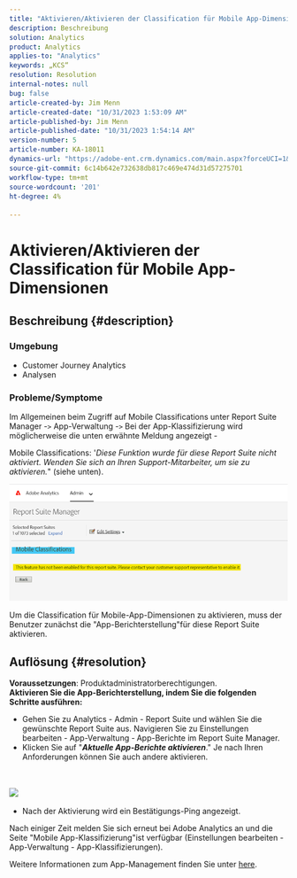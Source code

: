 ```yaml
---
title: "Aktivieren/Aktivieren der Classification für Mobile App-Dimensionen"
description: Beschreibung
solution: Analytics
product: Analytics
applies-to: "Analytics"
keywords: „KCS“
resolution: Resolution
internal-notes: null
bug: false
article-created-by: Jim Menn
article-created-date: "10/31/2023 1:53:09 AM"
article-published-by: Jim Menn
article-published-date: "10/31/2023 1:54:14 AM"
version-number: 5
article-number: KA-18011
dynamics-url: "https://adobe-ent.crm.dynamics.com/main.aspx?forceUCI=1&pagetype=entityrecord&etn=knowledgearticle&id=974ecf38-9077-ee11-8179-6045bd006268"
source-git-commit: 6c14b642e732638db817c469e474d31d57275701
workflow-type: tm+mt
source-wordcount: '201'
ht-degree: 4%

---
```


# Aktivieren/Aktivieren der Classification für Mobile App-Dimensionen

## Beschreibung {#description}


### <b>Umgebung</b>

- Customer Journey Analytics
- Analysen




### <b>Probleme/Symptome</b>

Im Allgemeinen beim Zugriff auf Mobile Classifications unter Report Suite Manager -`>`  App-Verwaltung -`>`  Bei der App-Klassifizierung wird möglicherweise die unten erwähnte Meldung angezeigt -

Mobile Classifications: &#39;*Diese Funktion wurde für diese Report Suite nicht aktiviert. Wenden Sie sich an Ihren Support-Mitarbeiter, um sie zu aktivieren.*&quot; (siehe unten).

![](assets/___984ecf38-9077-ee11-8179-6045bd006268___.png)

Um die Classification für Mobile-App-Dimensionen zu aktivieren, muss der Benutzer zunächst die &quot;App-Berichterstellung&quot;für diese Report Suite aktivieren.


## Auflösung {#resolution}

<b>Voraussetzungen</b>: Produktadministratorberechtigungen.<br><b>Aktivieren Sie die App-Berichterstellung, indem Sie die folgenden Schritte ausführen:</b>
- Gehen Sie zu Analytics - Admin - Report Suite und wählen Sie die gewünschte Report Suite aus. Navigieren Sie zu Einstellungen bearbeiten - App-Verwaltung -<b> </b>App-Berichte im Report Suite Manager.
- Klicken Sie auf &quot;<b>*Aktuelle App-Berichte aktivieren</b>*.&quot; Je nach Ihren Anforderungen können Sie auch andere aktivieren.

<br> <br>![](assets/0ae3ca9c-b68f-ec11-b400-00224804a35d.png)
 
- Nach der Aktivierung wird ein Bestätigungs-Ping angezeigt.


Nach einiger Zeit melden Sie sich erneut bei Adobe Analytics an und die Seite &quot;Mobile App-Klassifizierung&quot;ist verfügbar (Einstellungen bearbeiten - App-Verwaltung - App-Klassifizierungen).

Weitere Informationen zum App-Management finden Sie unter [here](https://experienceleague.adobe.com/docs/analytics/admin/admin-tools/manage-report-suites/edit-report-suite/app-management/app-reporting.html "Klicken Sie auf den folgenden Link: https://experienceleague.adobe.com/docs/analytics/admin/admin-tools/mobile-management.html?lang=en").
